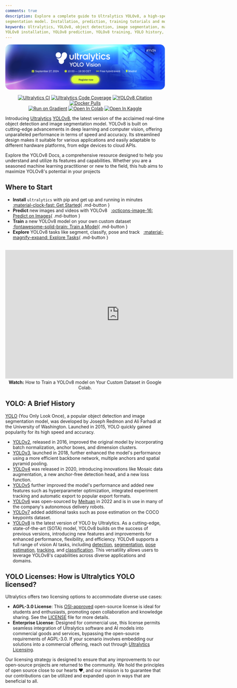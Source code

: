 ```yaml
---
comments: true
description: Explore a complete guide to Ultralytics YOLOv8, a high-speed, high-accuracy object detection & image
segmentation model. Installation, prediction, training tutorials and more.
keywords: Ultralytics, YOLOv8, object detection, image segmentation, machine learning, deep learning, computer vision,
YOLOv8 installation, YOLOv8 prediction, YOLOv8 training, YOLO history, YOLO licenses
---
```


<div align="center">
  <p>
    <a href="https://yolovision.ultralytics.com" target="_blank">
    <img width="1024" src="https://raw.githubusercontent.com/ultralytics/assets/main/yolov8/banner-yolov8.png"></a>
  </p>
  <a href="https://github.com/ultralytics/ultralytics/actions/workflows/ci.yaml"><img src="https://github.com/ultralytics/ultralytics/actions/workflows/ci.yaml/badge.svg" alt="Ultralytics CI"></a>
  <a href="https://codecov.io/github/ultralytics/ultralytics"><img src="https://codecov.io/github/ultralytics/ultralytics/branch/main/graph/badge.svg?token=HHW7IIVFVY" alt="Ultralytics Code Coverage"></a>
  <a href="https://zenodo.org/badge/latestdoi/264818686"><img src="https://zenodo.org/badge/264818686.svg" alt="YOLOv8 Citation"></a>
  <a href="https://hub.docker.com/r/ultralytics/ultralytics"><img src="https://img.shields.io/docker/pulls/ultralytics/ultralytics?logo=docker" alt="Docker Pulls"></a>
  <br>
  <a href="https://console.paperspace.com/github/ultralytics/ultralytics"><img src="https://assets.paperspace.io/img/gradient-badge.svg" alt="Run on Gradient"/></a>
  <a href="https://colab.research.google.com/github/ultralytics/ultralytics/blob/main/examples/tutorial.ipynb"><img src="https://colab.research.google.com/assets/colab-badge.svg" alt="Open In Colab"></a>
  <a href="https://www.kaggle.com/ultralytics/yolov8"><img src="https://kaggle.com/static/images/open-in-kaggle.svg" alt="Open In Kaggle"></a>
</div>

Introducing [Ultralytics](https://ultralytics.com) [YOLOv8](https://github.com/ultralytics/ultralytics), the latest
version of the acclaimed real-time object detection and image segmentation model. YOLOv8 is built on cutting-edge
advancements in deep learning and computer vision, offering unparalleled performance in terms of speed and accuracy. Its
streamlined design makes it suitable for various applications and easily adaptable to different hardware platforms, from
edge devices to cloud APIs.

Explore the YOLOv8 Docs, a comprehensive resource designed to help you understand and utilize its features and
capabilities. Whether you are a seasoned machine learning practitioner or new to the field, this hub aims to maximize
YOLOv8's potential in your projects

## Where to Start

- **Install** `ultralytics` with pip and get up and running in minutes
  &nbsp; [:material-clock-fast: Get Started](quickstart.md){ .md-button }
- **Predict** new images and videos with YOLOv8 &nbsp; [:octicons-image-16: Predict on Images](modes/predict.md){
  .md-button }
- **Train** a new YOLOv8 model on your own custom dataset
  &nbsp; [:fontawesome-solid-brain: Train a Model](modes/train.md){ .md-button }
- **Explore** YOLOv8 tasks like segment, classify, pose and track
  &nbsp; [:material-magnify-expand: Explore Tasks](tasks/index.md){ .md-button }

<p align="center">
  <br>
  <iframe width="720" height="405" src="https://www.youtube.com/embed/LNwODJXcvt4?si=7n1UvGRLSd9p5wKs"
    title="YouTube video player" frameborder="0"
    allow="accelerometer; autoplay; clipboard-write; encrypted-media; gyroscope; picture-in-picture; web-share"
    allowfullscreen>
  </iframe>
  <br>
  <strong>Watch:</strong> How to Train a YOLOv8 model on Your Custom Dataset in Google Colab.
</p>

## YOLO: A Brief History

[YOLO](https://arxiv.org/abs/1506.02640) (You Only Look Once), a popular object detection and image segmentation model,
was developed by Joseph Redmon and Ali Farhadi at the University of Washington. Launched in 2015, YOLO quickly gained
popularity for its high speed and accuracy.

- [YOLOv2](https://arxiv.org/abs/1612.08242), released in 2016, improved the original model by incorporating batch
  normalization, anchor boxes, and dimension clusters.
- [YOLOv3](https://pjreddie.com/media/files/papers/YOLOv3.pdf), launched in 2018, further enhanced the model's
  performance using a more efficient backbone network, multiple anchors and spatial pyramid pooling.
- [YOLOv4](https://arxiv.org/abs/2004.10934) was released in 2020, introducing innovations like Mosaic data
  augmentation, a new anchor-free detection head, and a new loss function.
- [YOLOv5](https://github.com/ultralytics/yolov5) further improved the model's performance and added new features such
  as hyperparameter optimization, integrated experiment tracking and automatic export to popular export formats.
- [YOLOv6](https://github.com/meituan/YOLOv6) was open-sourced by [Meituan](https://about.meituan.com/) in 2022 and is
  in use in many of the company's autonomous delivery robots.
- [YOLOv7](https://github.com/WongKinYiu/yolov7) added additional tasks such as pose estimation on the COCO keypoints
  dataset.
- [YOLOv8](https://github.com/ultralytics/ultralytics) is the latest version of YOLO by Ultralytics. As a cutting-edge,
  state-of-the-art (SOTA) model, YOLOv8 builds on the success of previous versions, introducing new features and
  improvements for enhanced performance, flexibility, and efficiency. YOLOv8 supports a full range of vision AI tasks,
  including [detection](tasks/detect.md), [segmentation](tasks/segment.md), [pose estimation](tasks/pose.md), [tracking](modes/track.md),
  and [classification](tasks/classify.md). This versatility allows users to leverage YOLOv8's capabilities across
  diverse applications and domains.

## YOLO Licenses: How is Ultralytics YOLO licensed?

Ultralytics offers two licensing options to accommodate diverse use cases:

- **AGPL-3.0 License**: This [OSI-approved](https://opensource.org/licenses/) open-source license is ideal for students
  and enthusiasts, promoting open collaboration and knowledge sharing. See
  the [LICENSE](https://github.com/ultralytics/ultralytics/blob/main/LICENSE) file for more details.
- **Enterprise License**: Designed for commercial use, this license permits seamless integration of Ultralytics software
  and AI models into commercial goods and services, bypassing the open-source requirements of AGPL-3.0. If your scenario
  involves embedding our solutions into a commercial offering, reach out
  through [Ultralytics Licensing](https://ultralytics.com/license).

Our licensing strategy is designed to ensure that any improvements to our open-source projects are returned to the
community. We hold the principles of open source close to our hearts ❤️, and our mission is to guarantee that our
contributions can be utilized and expanded upon in ways that are beneficial to all.
